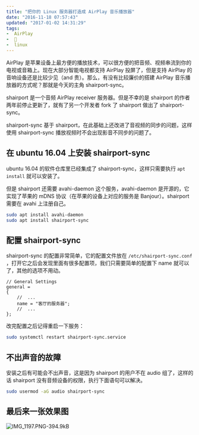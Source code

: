 ```yaml
---
title: "把你的 Linux 服务器打造成 AirPlay 音乐播放器"
date: "2016-11-18 07:57:43"
updated: "2017-01-02 14:31:29"
tags:
-  AirPlay
-  
-  linux
---
```



AirPlay 是苹果设备上最方便的播放技术，可以很方便的把音频、视频串流到你的电视或音箱上。现在大部分智能电视都支持 AirPlay 投屏了，但是支持 AirPlay 的音响设备还是比较少见（and 贵）。那么，有没有比较廉价的搭建 AirPlay 音乐播放器的方式呢？那就是今天的主角 shairport-sync。

[](/notename/ "make your linux server a airplay player")

shairport 是一个音频 AirPlay receiver 服务器。但是不幸的是 shairport 的作者两年前停止更新了，就有了另一个开发者 fork 了 shairport 做出了 shairport-sync。

shairport-sync 基于 shairport，在此基础上还改进了音视频的同步的问题，这样使用 shairport-sync 播放视频时不会出现影音不同步的问题了。

## 在 ubuntu 16.04 上安装 shairport-sync

ubuntu 16.04 的软件仓库里已经集成了 shairport-sync，这样只需要执行 `apt install` 就可以安装了。

但是 shairport 还需要 avahi-daemon 这个服务，avahi-daemon 是开源的，它实现了苹果的 mDNS 协议（在苹果的设备上对应的服务是 Banjour）。shairport 需要在 avahi 上注册自己。

```bash
sudo apt install avahi-daemon
sudo apt install shairport-sync
```

## 配置 shairport-sync

shairport-sync 的配置非常简单，它的配置文件放在 `/etc/shairport-sync.conf` ，打开它之后会发现里面有很多配置项，我们只需要简单的配置下 name 就可以了，其他的选项不用动。

```
// General Settings
general =
{
    //	...
    name = "客厅的服务器";
    //	...
};

```

改完配置之后记得重启一下服务：

```bash
sudo systemctl restart shairport-sync.service
```

## 不出声音的故障

安装之后有可能会不出声音，这是因为 shairport 的用户不在 audio 组了，这样的话 shairport 没有音频设备的权限，执行下面语句可以解决。

```bash
sudo usermod -aG audio shairport-sync
```

## 最后来一张效果图

![IMG_1197.PNG-394.9kB][1]

  [1]: /images/1ee3cfdd2eb20f717381a3c95775dec8.PNG
